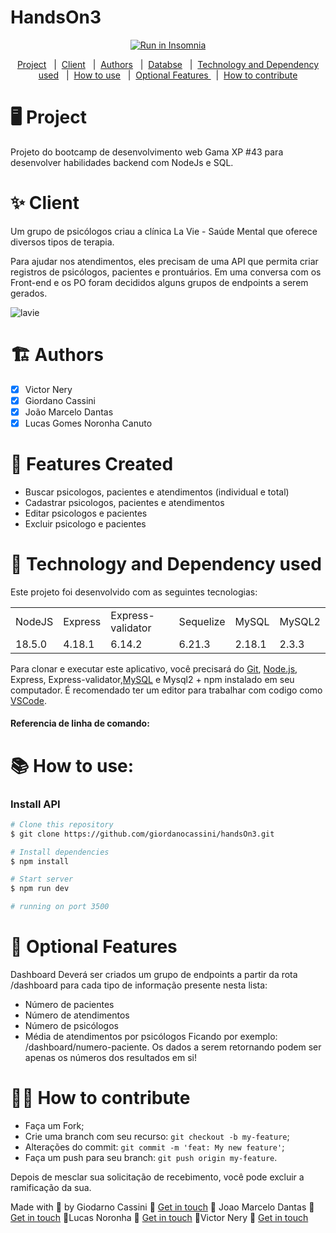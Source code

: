 # HandsOn3

<p align="center">
<a href="https://insomnia.rest/run/?label=laVieApi&uri=https%3A%2F%2Fraw.githubusercontent.com%2FNeryVictor%2FtestFiles%2Fmain%2FinsomniaButton" target="_blank"><img src="https://insomnia.rest/images/run.svg" alt="Run in Insomnia"></a>
</p>

<p align="center"> 
<a href= "#-Project">Project</a> &#160; |&#160;
<a href= "#-Client">Client</a>  &#160; |&#160;
<a href= "#-Authors">Authors</a>  &#160; |&#160;
<a href= "#-Features Created">Databse</a>  &#160; |&#160;
<a href= "#-Technology and Dependency used">Technology and Dependency used</a> &#160; |&#160;
<a href= "#-How to use">How to use</a> &#160; |&#160;
<a href= "#-Optional Features ">Optional Features </a> &#160; |&#160;
<a href= "#-How to contribute">How to contribute</a>
</p>

🖥️ Project
===============
 Projeto do bootcamp de desenvolvimento web Gama XP #43 para desenvolver habilidades backend com NodeJs e SQL.
 
✨ Client
===============
Um grupo de psicólogos criau a
clínica La Vie - Saúde Mental que oferece
diversos tipos de terapia.

Para ajudar nos atendimentos, eles precisam de uma API que permita criar registros de
psicólogos, pacientes e prontuários. Em uma conversa com os Front-end e os PO foram
decididos alguns grupos de endpoints a serem gerados.

![lavie](https://user-images.githubusercontent.com/106200173/181382023-b3424979-d826-43fc-a45e-2df175a1b66f.png) 

🏗️ Authors
=================
- [x] Victor Nery
- [x] Giordano Cassini 
- [x] João Marcelo Dantas  
- [x] Lucas Gomes Noronha Canuto

📝 Features Created
=====================
* Buscar psicologos, pacientes e atendimentos (individual e total)
* Cadastrar psicologos, pacientes e atendimentos
* Editar psicologos e pacientes
* Excluir psicologo e pacientes

🚀 Technology and Dependency used
=================
Este projeto foi desenvolvido com as seguintes tecnologias:

<table>
<tr>
<td>NodeJS</td>
<td>Express</td>
<td>Express-validator</td>
<td>Sequelize</td>
<td>MySQL</td>
<td>MySQL2</td>
</tr>

<tr>
<td>18.5.0</td>
<td>4.18.1</td>
<td>6.14.2</td>
<td>6.21.3</td>
<td>2.18.1</td>
<td>2.3.3</td>
</tr>
</table>

Para clonar e executar este aplicativo, você precisará do [Git](https://git-scm.com/), [Node.js](https://nodejs.org/en/), Express, Express-validator,[MySQL](https://www.mysql.com/) e Mysql2 + npm instalado em seu computador.
É recomendado ter um editor para trabalhar com codigo como [VSCode](https://code.visualstudio.com/).

#### Referencia de linha de comando:

📚 How to use:
=================

### Install API

```bash
# Clone this repository
$ git clone https://github.com/giordanocassini/handsOn3.git

# Install dependencies
$ npm install

# Start server
$ npm run dev

# running on port 3500
```

🎌 Optional Features
=================

Dashboard
Deverá ser criados um grupo de endpoints a partir da rota /dashboard para cada tipo de
informação presente nesta lista:
- Número de pacientes
- Número de atendimentos
- Número de psicólogos
- Média de atendimentos por psicólogos
Ficando por exemplo: /dashboard/numero-paciente. Os dados a serem retornando
podem ser apenas os números dos resultados em si!

🤔💭 How to contribute
=================

- Faça um Fork;
 - Crie uma branch com seu recurso:  `git checkout -b my-feature`;
 - Alterações do commit: `git commit -m 'feat: My new feature'`;
 - Faça um push para seu branch: `git push origin my-feature`.

Depois de mesclar sua solicitação de recebimento, você pode excluir a ramificação da sua.

Made with 💚 by Giodarno Cassini 👋 [Get in touch](https://www.linkedin.com/in/giordano-cerutti-cassini-279ab0a0/)
🧡 Joao Marcelo Dantas 👋 [Get in touch](https://www.linkedin.com/in/jo%C3%A3o-marcelo-dantas-3b519b18a/)
💙Lucas Noronha 👋 [Get in touch](https://www.linkedin.com/in/lucas-gomes-noronha-canuto-999499218/)
💛Victor Nery 👋 [Get in touch](https://www.linkedin.com/in/neryvictor/)
